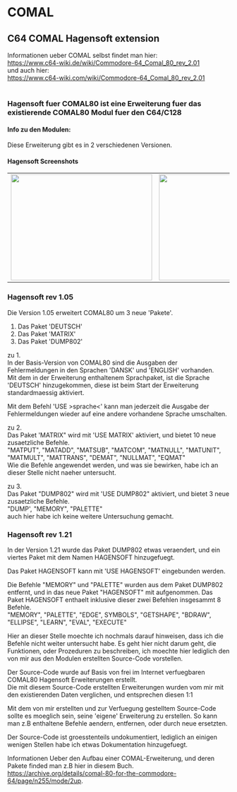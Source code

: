 # COMAL

## C64 COMAL Hagensoft extension

Informationen ueber COMAL selbst findet man hier:<br />
https://www.c64-wiki.de/wiki/Commodore-64_Comal_80_rev_2.01 <br />
und auch hier:<br />
https://www.c64-wiki.com/wiki/Commodore-64_Comal_80_rev_2.01<br />
<br />

### Hagensoft fuer COMAL80 ist eine Erweiterung fuer das existierende COMAL80 Modul fuer den C64/C128

#### Info zu den Modulen:

Diese Erweiterung gibt es in 2 verschiedenen Versionen.

#### Hagensoft Screenshots<br />
<div align="left">
<table border="0" cellpadding="6" width="600">
 <tr>
  <td align="center"><img src="https://github.com/LeshanDaFo/C64-COMAL-Hagensoft/assets/97148663/1da33654-0797-44f4-8c39-5b5fa416ae2f" width="320" height="240"></td>
  <td align="center"><img src="https://github.com/LeshanDaFo/C64-COMAL-Hagensoft/assets/97148663/16837d13-2e75-4ec7-8b2b-73991ee3fe3d" width="320" height="240"></td>
 </tr>
</table>
</div>

### Hagensoft rev 1.05

Die Version 1.05 erweitert COMAL80 um 3 neue 'Pakete'.

  1. Das Paket 'DEUTSCH'
  2. Das Paket 'MATRIX'
  3. Das Paket 'DUMP802'

zu 1.
<br />
In der Basis-Version von COMAL80 sind die Ausgaben der Fehlermeldungen in den Sprachen 'DANSK' und 'ENGLISH' vorhanden.<br />
Mit dem in der Erweiterung enthaltenem Sprachpaket, ist die Sprache 'DEUTSCH' hinzugekommen, diese ist beim Start der Erweiterung standardmaessig aktiviert.

Mit dem Befehl 'USE >sprache<' kann man jederzeit die Ausgabe der Fehlermeldungen wieder auf eine andere vorhandene Sprache umschalten.

zu 2.
<br />
Das Paket 'MATRIX" wird mit 'USE MATRIX' aktiviert, und bietet 10 neue zusaetzliche Befehle.<br />
  "MATPUT", "MATADD", "MATSUB", "MATCOM", "MATNULL", "MATUNIT", "MATMULT", "MATTRANS", "DEMAT", "NULLMAT", "EQMAT"
<br />
Wie die Befehle angewendet werden, und was sie bewirken, habe ich an dieser Stelle nicht naeher untersucht.

zu 3.
<br />
Das Paket "DUMP802" wird mit 'USE DUMP802" aktiviert, und bietet 3 neue zusaetzliche Befehle.<br />
  "DUMP', "MEMORY", "PALETTE"
<br />
auch hier habe ich keine weitere Untersuchung gemacht.

### Hagensoft rev 1.21
In der Version 1.21 wurde das Paket DUMP802 etwas veraendert, und ein viertes Paket mit dem Namen HAGENSOFT hinzugefuegt.

Das Paket HAGENSOFT kann mit 'USE HAGENSOFT' eingebunden werden.

Die Befehle "MEMORY" und "PALETTE" wurden aus dem Paket DUMP802 entfernt, und in das neue Paket "HAGENSOFT" mit aufgenommen.
Das Paket HAGENSOFT enthaelt inklusive dieser zwei Befehlen insgesammt 8 Befehle.<br />
    "MEMORY", "PALETTE", "EDGE", SYMBOLS", "GETSHAPE", "BDRAW", "ELLIPSE", "LEARN", "EVAL", "EXECUTE"


Hier an dieser Stelle moechte ich nochmals darauf hinweisen, dass ich die Befehle nicht weiter untersucht habe.
Es geht hier nicht darum geht, die Funktionen, oder Prozeduren zu beschreiben, 
ich moechte hier lediglich den von mir aus den Modulen erstellten Source-Code vorstellen.

Der Source-Code wurde auf Basis von frei im Internet verfuegbaren COMAL80 Hagensoft Erweiterungen erstellt.<br />
Die mit diesem Source-Code erstellten Erweiterungen wurden vom mir mit den existierenden Daten verglichen, und entsprechen diesen 1:1

Mit dem von mir erstellten und zur Verfuegung gestelltem Source-Code sollte es moeglich sein, seine 'eigene' Erweiterung zu erstellen.
So kann man z.B enthaltene Befehle aendern, entfernen, oder durch neue ersetzten.

Der Source-Code ist groesstenteils undokumentiert, lediglich an einigen wenigen Stellen habe ich etwas Dokumentation hinzugefuegt.

Informationen Ueber den Aufbau einer COMAL-Erweiterung, und deren Pakete finded man z.B hier in diesem Buch.<br />
https://archive.org/details/comal-80-for-the-commodore-64/page/n255/mode/2up.

